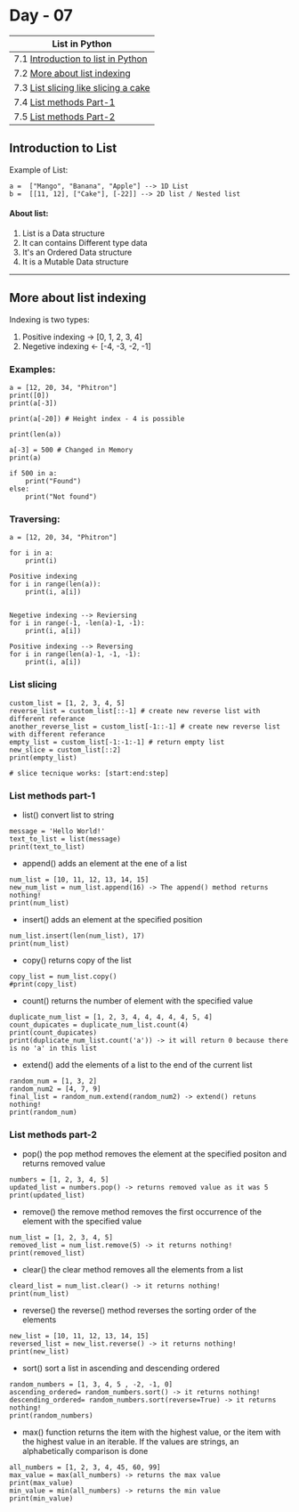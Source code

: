 # Day - 07

| List in Python                                              |
| ----------------------------------------------------------- |
| 7.1 [Introduction to list in Python](#introduction-to-list) |
| 7.2 [More about list indexing](#more-about-list-indexing)   |
| 7.3 [List slicing like slicing a cake](#list-slicing)       |
| 7.4 [List methods Part-1](#list-methods-part-1)             |
| 7.5 [List methods Part-2](#list-methods-part-2)             |

## Introduction to List

Example of List:

    a =  ["Mango", "Banana", "Apple"] --> 1D List
    b =  [[11, 12], ["Cake"], [-22]] --> 2D list / Nested list

#### About list:

1. List is a Data structure
2. It can contains Different type data
3. It's an Ordered Data structure
4. It is a Mutable Data structure

---

## More about list indexing

Indexing is two types:

1. Positive indexing -> [0, 1, 2, 3, 4]
2. Negetive indexing <- [-4, -3, -2, -1]

### Examples:

    a = [12, 20, 34, "Phitron"]
    print([0])
    print(a[-3])

    print(a[-20]) # Height index - 4 is possible

    print(len(a))

    a[-3] = 500 # Changed in Memory
    print(a)

    if 500 in a:
        print("Found")
    else:
        print("Not found")

### Traversing:

    a = [12, 20, 34, "Phitron"]

    for i in a:
        print(i)

    Positive indexing
    for i in range(len(a)):
        print(i, a[i])


    Negetive indexing --> Reviersing
    for i in range(-1, -len(a)-1, -1):
        print(i, a[i])

    Positive indexing --> Reversing
    for i in range(len(a)-1, -1, -1):
        print(i, a[i])

### List slicing

    custom_list = [1, 2, 3, 4, 5]
    reverse_list = custom_list[::-1] # create new reverse list with different referance
    another_reverse_list = custom_list[-1::-1] # create new reverse list with different referance
    empty_list = custom_list[-1:-1:-1] # return empty list
    new_slice = custom_list[::2]
    print(empty_list)

    # slice tecnique works: [start:end:step]

### List methods part-1

- list() convert list to string

```
message = 'Hello World!'
text_to_list = list(message)
print(text_to_list)
```

- append() adds an element at the ene of a list

```
num_list = [10, 11, 12, 13, 14, 15]
new_num_list = num_list.append(16) -> The append() method returns nothing!
print(num_list)
```

- insert() adds an element at the specified position

```
num_list.insert(len(num_list), 17)
print(num_list)
```

- copy() returns copy of the list

```
copy_list = num_list.copy()
#print(copy_list)
```

- count() returns the number of element with the specified value

```
duplicate_num_list = [1, 2, 3, 4, 4, 4, 4, 4, 5, 4]
count_dupicates = duplicate_num_list.count(4)
print(count_dupicates)
print(duplicate_num_list.count('a')) -> it will return 0 because there is no 'a' in this list
```

- extend() add the elements of a list to the end of the current list

```
random_num = [1, 3, 2]
random_num2 = [4, 7, 9]
final_list = random_num.extend(random_num2) -> extend() retuns nothing!
print(random_num)
```

### List methods part-2

- pop() the pop method removes the element at the specified positon and returns removed value

```
numbers = [1, 2, 3, 4, 5]
updated_list = numbers.pop() -> returns removed value as it was 5
print(updated_list)
```

- remove() the remove method removes the first occurrence of the element with the specified value

```
num_list = [1, 2, 3, 4, 5]
removed_list = num_list.remove(5) -> it returns nothing!
print(removed_list)
```

- clear() the clear method removes all the elements from a list

```
cleard_list = num_list.clear() -> it returns nothing!
print(num_list)
```

- reverse() the reverse() method reverses the sorting order of the elements

```
new_list = [10, 11, 12, 13, 14, 15]
reversed_list = new_list.reverse() -> it returns nothing!
print(new_list)
```

- sort() sort a list in ascending and descending ordered

```
random_numbers = [1, 3, 4, 5 , -2, -1, 0]
ascending_ordered= random_numbers.sort() -> it returns nothing!
descending_ordered= random_numbers.sort(reverse=True) -> it returns nothing!
print(random_numbers)
```

- max() function returns the item with the highest value, or the item with the highest value in an iterable. If the values are strings, an alphabetically comparison is done

```
all_numbers = [1, 2, 3, 4, 45, 60, 99]
max_value = max(all_numbers) -> returns the max value
print(max_value)
min_value = min(all_numbers) -> returns the min value
print(min_value)
```
